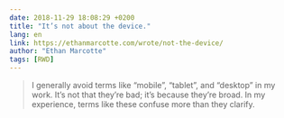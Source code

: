 ```yaml
---
date: 2018-11-29 18:08:29 +0200
title: "It’s not about the device."
lang: en
link: https://ethanmarcotte.com/wrote/not-the-device/
author: "Ethan Marcotte"
tags: [RWD]
---
```


> I generally avoid terms like “mobile”, “tablet”, and “desktop” in my work. It’s not that they’re bad; it’s because they’re broad. In my experience, terms like these confuse more than they clarify.
